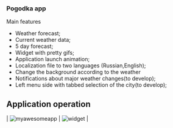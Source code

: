 
### Pogodka app

Main features

* Weather forecast;
* Current weather data;
* 5 day forecast;
* Widget with pretty gifs;
* Application launch animation;
* Localization file to two languages (Russian,English);
* Change the background according to the weather
* Notifications about major weather changes(to develop);
* Left menu side with tabbed selection of the city(to develop);

Application operation
----

| ![myawesomeapp](https://user-images.githubusercontent.com/23454470/30025636-15071464-9182-11e7-872c-706fcf041f35.gif)
 | ![widget](https://cloud.githubusercontent.com/assets/23454470/25851495/b0a935d4-34ce-11e7-97b0-a1f333ab50bb.gif)
 |
